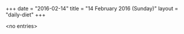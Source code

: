 +++
date = "2016-02-14"
title = "14 February 2016 (Sunday)"
layout = "daily-diet"
+++


\<no entries\>

